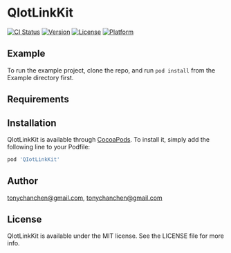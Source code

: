 # QIotLinkKit

[![CI Status](https://img.shields.io/travis/tonychanchen@gmail.com/QIotLinkKit.svg?style=flat)](https://travis-ci.org/tonychanchen@gmail.com/QIotLinkKit)
[![Version](https://img.shields.io/cocoapods/v/QIotLinkKit.svg?style=flat)](https://cocoapods.org/pods/QIotLinkKit)
[![License](https://img.shields.io/cocoapods/l/QIotLinkKit.svg?style=flat)](https://cocoapods.org/pods/QIotLinkKit)
[![Platform](https://img.shields.io/cocoapods/p/QIotLinkKit.svg?style=flat)](https://cocoapods.org/pods/QIotLinkKit)

## Example

To run the example project, clone the repo, and run `pod install` from the Example directory first.

## Requirements

## Installation

QIotLinkKit is available through [CocoaPods](https://cocoapods.org). To install
it, simply add the following line to your Podfile:

```ruby
pod 'QIotLinkKit'
```

## Author

tonychanchen@gmail.com, tonychanchen@gmail.com

## License

QIotLinkKit is available under the MIT license. See the LICENSE file for more info.
